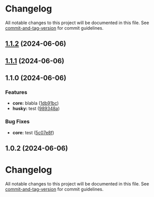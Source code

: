# Changelog

All notable changes to this project will be documented in this file. See [commit-and-tag-version](https://github.com/absolute-version/commit-and-tag-version) for commit guidelines.

## [1.1.2](https://github.com/enriquegq-arkeero/test/compare/v1.1.1...v1.1.2) (2024-06-06)

## [1.1.1](https://github.com/enriquegq-arkeero/test/compare/v1.1.0...v1.1.1) (2024-06-06)

## 1.1.0 (2024-06-06)


### Features

* **core:** blabla ([1db91bc](https://github.com/enriquegq-arkeero/test/commit/1db91bcf90b88638b7f8b6ffcc6c3d592d8078eb))
* **husky:** test ([989348a](https://github.com/enriquegq-arkeero/test/commit/989348a398dcb4d0b84971f9b9a71d7a15d0b2a2))


### Bug Fixes

* **core:** test ([5c07e8f](https://github.com/enriquegq-arkeero/test/commit/5c07e8f6cb9c2a3a31eed2360b3b9c9af98cfd99))

## 1.0.2 (2024-06-06)

# Changelog

All notable changes to this project will be documented in this file. See [commit-and-tag-version](https://github.com/absolute-version/commit-and-tag-version) for commit guidelines.
